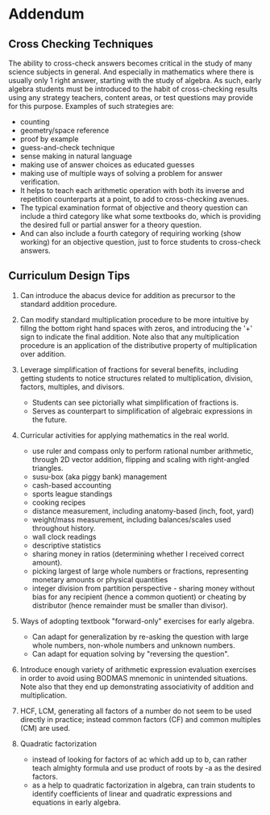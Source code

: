 # Addendum

## Cross Checking Techniques

The ability to cross-check answers becomes critical in the study of many science subjects in general. And especially in mathematics where there is usually only 1 right answer, starting with the study of algebra. As such, early algebra students must be introduced to the habit of cross-checking results using any strategy teachers, content areas, or test questions may provide for this purpose. Examples of such strategies are:

- counting
- geometry/space reference
- proof by example
- guess-and-check technique
- sense making in natural language
- making use of answer choices as educated guesses
- making use of multiple ways of solving a problem for answer verification.
- It helps to teach each arithmetic operation with both its inverse and repetition counterparts at a point, to add to cross-checking avenues.
- The typical examination format of objective and theory question can include a third category like what some textbooks do, which is providing the desired full or partial answer for a theory question.
- And can also include a fourth category of requiring working (show working) for an objective question, just to force students to cross-check answers.

## Curriculum Design Tips

1. Can introduce the abacus device for addition as precursor to the standard addition procedure.

2. Can modify standard multiplication procedure to be more intuitive by fillng the bottom right hand spaces with zeros, and introducing the '+' sign to indicate the final addition. Note also that any multiplication procedure is an application of the distributive property of multiplication over addition.

6. Leverage simplification of fractions for several benefits, including getting students to notice structures related to multiplication,
   division, factors, multiples, and divisors.
   - Students can see pictorially what simplification of fractions is.
   - Serves as counterpart to simplification of algebraic expressions in the future.

7. Curricular activities for applying mathematics in the real world.

   - use ruler and compass only to perform rational number arithmetic, through 2D vector addition, flipping and scaling with right-angled triangles.
   - susu-box (aka piggy bank) management
   - cash-based accounting
   - sports league standings
   - cooking recipes
   - distance measurement, including anatomy-based (inch, foot, yard)
   - weight/mass measurement, including balances/scales used throughout history.
   - wall clock readings
   - descriptive statistics
   - sharing money in ratios (determining whether I received correct amount).
   - picking largest of large whole numbers or fractions, representing monetary amounts or physical quantities
   - integer division from partition perspective - sharing money without bias for any recipient (hence a common quotient) or cheating by distributor (hence remainder must be smaller than divisor).

8. Ways of adopting textbook "forward-only" exercises for early algebra.

   - Can adapt for generalization by re-asking the question with large whole numbers, non-whole numbers and unknown numbers.
   - Can adapt for equation solving by "reversing the question".

9. Introduce enough variety of arithmetic expression evaluation exercises in order to avoid using BODMAS mnemonic in unintended situations. Note also that they end up demonstrating associativity of addition and multiplication.

10. HCF, LCM, generating all factors of a number do not seem to be used directly in practice; instead common factors (CF) and common multiples (CM) are used.

11. Quadratic factorization
    - instead of looking for factors of ac which add up to b, can rather teach almighty formula and use product of roots by -a as the desired factors.
    - as a help to quadratic factorization in algebra, can train students to identify coefficients of linear and quadratic expressions and equations in early algebra.
